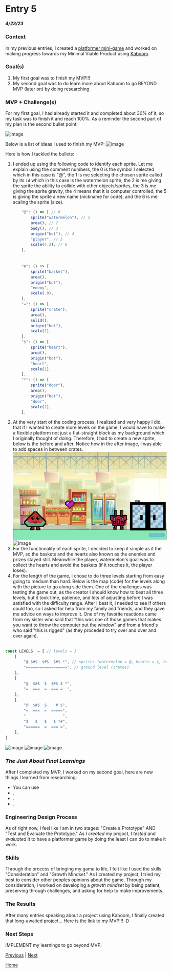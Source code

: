 # Entry 5
##### 4/23/23

### Context
In my previous entries, I created a [platformer mini-game](https://replit.com/@wendyb8188/Game-Scene-mini-game?v=1) and worked on making progress towards my Minimal Viable Product using [Kaboom](https://kaboomjs.com/). 

### Goal(s)
1) My first goal was to finish my MVP!!!
2) My second goal was to do learn more about Kaboom to go BEYOND MVP (later on) by doing researching 

### MVP + Challenge(s)
For my first goal, I had already started it and completed about 30% of it, so my task was to finish it and reach 100%. As a reminder the second part of my plan is the second bullet point:

![image](https://user-images.githubusercontent.com/91750546/235041139-758d5d35-78fa-46cd-ab14-d5a301cc3602.png)

Below is a list of ideas I used to finish my MVP:
![image](https://user-images.githubusercontent.com/91750546/235042090-6ae38eca-cd5b-4857-b1aa-1b21c939c4cc.png)

Here is how I tackled the bullets:
1) I ended up using the following code to identify each sprite. Let me explain using the comment numbers, the 0 is the symbol I selected which in this case is "@", the 1 is me selecting the chosen sprite called by its `id` which in this case is the watermelon sprite, the 2 is me giving the sprite the ability to collide with other objects/sprites, the 3 is me giving the sprite gravity, the 4 means that it is computer controlled, the 5 is giving the sprite a new name (nickname for code), and the 6 is me scaling the sprite (size). 
 ```js
        "@": () => [ // 0
            sprite("watermelon"), // 1
            area(), // 2
            body(), // 3
            origin("bot"), // 4
            "player", // 5
            scale(4.2), // 6
        ],

    
        "#": () => [
            sprite("basket"),
            area(),
            origin("bot"),
            "enemy",
            scale(.8),
        ],
        "=": () => [
            sprite("crate"),
            area(),
            solid(),
            origin("bot"),
            scale(1),
        ],
        "$": () => [
            sprite("heart"),
            area(),
            origin("bot"),
            "heart",
            scale(1),
        ],
        "*": () => [
            sprite("door"),
            area(),
            origin("bot"),
            "door",
            scale(1),
        ],
```
2) At the very start of the coding process, I realized and very happy I did, that if I wanted to create more levels on the game, I would have to make a flexible platform not just a flat-straight block as my background which I originally thought of doing. Therefore, I had to create a new sprite, below is the before and after. Notice how in the after image, I was able to add spaces in between crates. 
![load platformgame1](/images/platformgame1.png)
![image](https://user-images.githubusercontent.com/91750546/235047706-5125bd30-09ad-4583-a862-c202184bd0bc.png)
3) For the functionality of each sprite, I decided to keep it simple as it the MVP, so the baskets and the hearts also known as the enemies and prizes stayed still. Meanwhile the player, watermelon's goal was to collect the hearts and avoid the baskets (if it touches it, the player loses). 
4) For the length of the game, I chose to do three levels starting from easy going to medium than hard. Below is the map (code) for the levels along with the picture to go along side them. One of the challenges was testing the game out, as the creator I should know how to beat all three levels, but it took time, patience, and lots of adjusting before I was satisfied with the difficulty range. After I beat it, I needed to see if others could too, so I asked for help from my family and friends, and they gave me advice on ways to improve it. One of my favorite reactions came from my sister who said that "this was one of those games that makes you want to throw the computer out the window" and from a friend's who said "this is rigged" (as they proceded to try over and over and over again). 
```js

const LEVELS  = [ // levels = 3 
    [
        "@ $#$  $#$  $#$ *", // sprites (watermelon = @, hearts = $, baskets = #)
        "==================", // ground level (crates)
    ],
    [
        "@  $#$  $  $#$ $ *",
        "=  ===  =  === =  ", 
    ],
    [
        "@  $#$  $    # $",
        "=  ===  =  =====",
        "                ",
        "$   $   $   $ *#",
        "======  =  === =",
    ],
]
```
![image](https://user-images.githubusercontent.com/91750546/235047639-e45fe508-0dce-4b99-acf8-a7de81da8826.png)
![image](https://user-images.githubusercontent.com/91750546/235047706-5125bd30-09ad-4583-a862-c202184bd0bc.png)
![image](https://user-images.githubusercontent.com/91750546/235047811-8f058ea9-74b6-4938-964b-ae7ea54e4d2b.png)

### *The Just About Final Learnings*
After I completed my MVP, I worked on my second goal, here are new things I learned from researching:
* You can use 
* .
* .
* .

### Engineering Design Process
As of right now, I feel like I am in two stages: "Create a Prototype" AND "Test and Evaluate the Prototype." As I *created* my projoct, I *tested* and *evaluated* it to have a platformer game by doing the least I can do to make it work.

### Skills
Through the process of bringing my game to life, I felt like I used the skills "Consideration" and "Growth Mindset." As I created my project, I tried my best to consider other peoples opinions about the game. Through my consideration, I worked on developing a *growth mindset* by being patient, preserving through challenges, and asking for help to make improvements. 

### The Results
After many entries speaking about a project using Kaboom, I finally created that long-awaited project... Here is the [link](https://replit.com/@wendyb8188/FreedomProject?v=1) to my MVP!!! :D 

### Next Steps
IMPLEMENT my learnings to go beyond MVP.

[Previous](entry04.md) | [Next](entry06.md)

[Home](../README.md)
